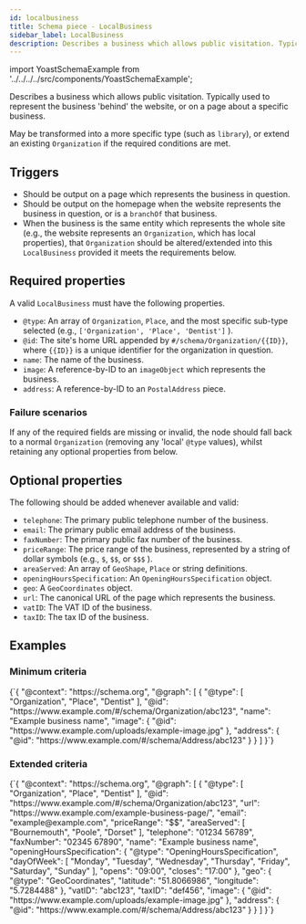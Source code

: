 ```yaml
---
id: localbusiness
title: Schema piece - LocalBusiness
sidebar_label: LocalBusiness
description: Describes a business which allows public visitation. Typically used to represent the business 'behind' the website, or on a page about a specific business.
---
```

import YoastSchemaExample from '../../../../src/components/YoastSchemaExample';

Describes a business which allows public visitation. Typically used to represent the business 'behind' the website, or on a page about a specific business.

May be transformed into a more specific type (such as `library`), or extend an existing `Organization` if the required conditions are met.

## Triggers
* Should be output on a page which represents the business in question.
* Should be output on the homepage when the website represents the business in question, or is a `branchOf` that business.
* When the business is the same entity which represents the whole site (e.g., the website represents an `Organization`, which has local properties), that `Organization` should be altered/extended into this `LocalBusiness` provided it meets the requirements below.

## Required properties
A valid `LocalBusiness` must have the following properties.

* `@type`: An array of `Organization`, `Place`, and the most specific sub-type selected (e.g., `['Organization', 'Place', 'Dentist']` ).
* `@id`: The site's home URL appended by `#/schema/Organization/{{ID}}`, where `{{ID}}` is a unique identifier for the organization in question.
* `name`: The name of the business.
* `image`: A reference-by-ID to an `imageObject` which represents the business.
* `address`: A reference-by-ID to an `PostalAddress` piece.

### Failure scenarios
If any of the required fields are missing or invalid, the node should fall back to a normal `Organization` (removing any 'local' `@type` values), whilst retaining any optional properties from below.

## Optional properties
The following should be added whenever available and valid:

* `telephone`: The primary public telephone number of the business.
* `email`: The primary public email address of the business.
* `faxNumber`: The primary public fax number of the business.
* `priceRange`: The price range of the business, represented by a string of dollar symbols (e.g., `$`, `$$`, or `$$$` ).
* `areaServed`: An array of `GeoShape`, `Place` or string definitions.
* `openingHoursSpecification`: An `OpeningHoursSpecification` object.
* `geo`: A `GeoCoordinates` object.
* `url`: The canonical URL of the page which represents the business.
* `vatID`: The VAT ID of the business.
* `taxID`: The tax ID of the business.

## Examples

### Minimum criteria

<YoastSchemaExample>
{`{
      "@context": "https://schema.org",
      "@graph": [
          {
              "@type": [
                  "Organization",
                  "Place",
                  "Dentist"
              ],
              "@id": "https://www.example.com/#/schema/Organization/abc123",
              "name": "Example business name",
              "image": {
                  "@id": "https://www.example.com/uploads/example-image.jpg"
              },
              "address": {
                  "@id": "https://www.example.com/#/schema/Address/abc123"
              }
          }
      ]
  }`}
</YoastSchemaExample>

### Extended criteria

<YoastSchemaExample>
{`{
      "@context": "https://schema.org",
      "@graph": [
          {
              "@type": [
                  "Organization",
                  "Place",
                  "Dentist"
              ],
              "@id": "https://www.example.com/#/schema/Organization/abc123",
              "url": "https://www.example.com/example-business-page/",
              "email": "example@example.com",
              "priceRange": "$$",
              "areaServed": [
                  "Bournemouth",
                  "Poole",
                  "Dorset"
              ],
              "telephone": "01234 56789",
              "faxNumber": "02345 67890",
              "name": "Example business name",
              "openingHoursSpecification": {
                  "@type": "OpeningHoursSpecification",
                  "dayOfWeek": [
                      "Monday",
                      "Tuesday",
                      "Wednesday",
                      "Thursday",
                      "Friday",
                      "Saturday",
                      "Sunday"
                  ],
                  "opens": "09:00",
                  "closes": "17:00"
              },
              "geo": {
                  "@type": "GeoCoordinates",
                  "latitude": "51.8066986",
                  "longitude": "5.7284488"
              },
              "vatID": "abc123",
              "taxID": "def456",
              "image": {
                  "@id": "https://www.example.com/uploads/example-image.jpg"
              },
              "address": {
                  "@id": "https://www.example.com/#/schema/Address/abc123"
              }
          }
      ]
  }`}
</YoastSchemaExample>
